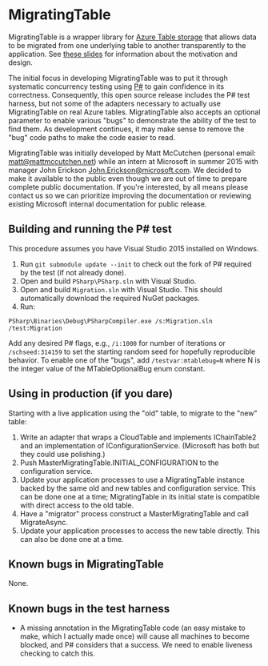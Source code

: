 # MigratingTable

MigratingTable is a wrapper library for [Azure Table storage](https://msdn.microsoft.com/en-us/library/azure/dd179423.aspx) that allows data to be migrated from one underlying table to another transparently to the application.  See [these slides](doc/intern-final-presentation.pptx) for information about the motivation and design.

The initial focus in developing MigratingTable was to put it through systematic concurrency testing using [P#](http://p-org.github.io/PSharp) to gain confidence in its correctness.  Consequently, this open source release includes the P# test harness, but not some of the adapters necessary to actually use MigratingTable on real Azure tables.  MigratingTable also accepts an optional parameter to enable various "bugs" to demonstrate the ability of the test to find them.  As development continues, it may make sense to remove the "bug" code paths to make the code easier to read.

MigratingTable was initially developed by Matt McCutchen (personal email: matt@mattmccutchen.net) while an intern at Microsoft in summer 2015 with manager John Erickson <John.Erickson@microsoft.com>.  We decided to make it available to the public even though we are out of time to prepare complete public documentation.  If you're interested, by all means please contact us so we can prioritize improving the documentation or reviewing existing Microsoft internal documentation for public release.

## Building and running the P# test

This procedure assumes you have Visual Studio 2015 installed on Windows.

1. Run ```git submodule update --init``` to check out the fork of P# required by the test (if not already done).
2. Open and build ```PSharp\PSharp.sln``` with Visual Studio.
3. Open and build ```Migration.sln``` with Visual Studio.  This should automatically download the required NuGet packages.
4. Run:
```
PSharp\Binaries\Debug\PSharpCompiler.exe /s:Migration.sln /test:Migration
```
Add any desired P# flags, e.g., ```/i:1000``` for number of iterations or ```/schseed:314159``` to set the starting random seed for hopefully reproducible behavior.  To enable one of the "bugs", add ```/testvar:mtablebug=N``` where N is the integer value of the MTableOptionalBug enum constant.

## Using in production (if you dare)

Starting with a live application using the "old" table, to migrate to the "new" table:

1. Write an adapter that wraps a CloudTable and implements IChainTable2 and an implementation of IConfigurationService<MTableConfiguration>.  (Microsoft has both but they could use polishing.)
2. Push MasterMigratingTable.INITIAL_CONFIGURATION to the configuration service.
3. Update your application processes to use a MigratingTable instance backed by the same old and new tables and configuration service.  This can be done one at a time; MigratingTable in its initial state is compatible with direct access to the old table.
4. Have a "migrator" process construct a MasterMigratingTable and call MigrateAsync.
5. Update your application processes to access the new table directly.  This can also be done one at a time.

## Known bugs in MigratingTable

None.

## Known bugs in the test harness

- A missing annotation in the MigratingTable code (an easy mistake to make, which I actually made once) will cause all machines to become blocked, and P# considers that a success.  We need to enable liveness checking to catch this.
